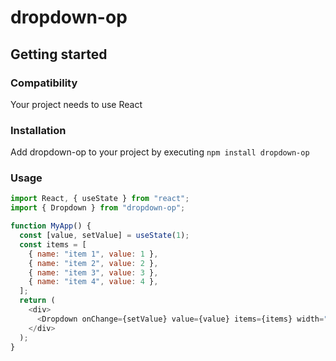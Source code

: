 # dropdown-op

## Getting started

### Compatibility

Your project needs to use React

### Installation

Add dropdown-op to your project by executing `npm install dropdown-op`

### Usage

```js
import React, { useState } from "react";
import { Dropdown } from "dropdown-op";

function MyApp() {
  const [value, setValue] = useState(1);
  const items = [
    { name: "item 1", value: 1 },
    { name: "item 2", value: 2 },
    { name: "item 3", value: 3 },
    { name: "item 4", value: 4 },
  ];
  return (
    <div>
      <Dropdown onChange={setValue} value={value} items={items} width="100px" iconSrc={/* icon src */}  />
    </div>
  );
}
```
